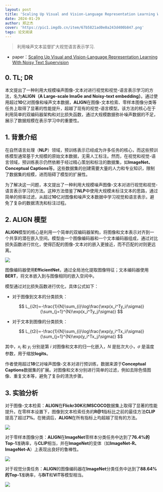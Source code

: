 ```yaml
---
layout: post
title: 'Scaling Up Visual and Vision-Language Representation Learning With Noisy Text Supervision'
date: 2024-01-29
author: 郑之杰
cover: 'https://pic1.imgdb.cn/item/67b5821ad0e0a243d400b847.png'
tags: 论文阅读
---
```


> 利用噪声文本监督扩大视觉语言表示学习.

- paper：[Scaling Up Visual and Vision-Language Representation Learning With Noisy Text Supervision](https://arxiv.org/abs/2102.05918)

## 0. TL; DR

本文提出了一种利用大规模噪声图像-文本对进行视觉和视觉-语言表示学习的方法，名为**ALIGN（A Large-scale ImaGe and Noisy-text embedding）**。通过使用超过**10**亿对图像和噪声文本数据，**ALIGN**在图像-文本检索、零样本图像分类等任务上取得了显著的性能提升，超越了现有的视觉-语言模型。该方法的核心在于利用简单的双编码器架构和对比损失函数，通过大规模数据弥补噪声数据的不足，展示了数据规模在表示学习中的重要性。

## 1. 背景介绍

在自然语言处理（**NLP**）领域，预训练表示已经成为许多任务的核心，而这些预训练模型通常基于大规模的原始文本数据，无需人工标注。然而，在视觉和视觉-语言领域，预训练表示仍然依赖于经过精心策划和标注的数据集，如**ImageNet、Conceptual Captions**等。这些数据集的创建需要大量的人力和专业知识，限制了数据集的规模，进而阻碍了模型的扩展性。

为了解决这一问题，本文提出了一种利用大规模噪声图像-文本对进行视觉和视觉-语言表示学习的方法。这种方法借鉴了**NLP**中使用大规模未标注文本的思路，通过简单的频率过滤，从超过**10**亿对图像和噪声文本数据中学习视觉和语言表示，避免了复杂的数据清洗和标注过程。

## 2. ALIGN 模型

**ALIGN**模型的核心是利用一个简单的双编码器架构，将图像和文本表示对齐到一个共享的潜在嵌入空间。模型由一个图像编码器和一个文本编码器组成，通过对比损失函数进行优化，使得匹配的图像-文本对的嵌入更接近，而不匹配的对则更远离。

![](https://pic1.imgdb.cn/item/67b5837bd0e0a243d400b8cf.png)

图像编码器使用**EfficientNet**，通过全局池化提取图像特征；文本编码器使用**BERT**，将文本嵌入到与图像相同的嵌入空间中。

模型通过对比损失函数进行优化，具体公式如下：
- 对于图像到文本的分类损失：

$$
L_{i2t}=-\frac{1}{N}\sum_{i}\log\frac{\exp(x_i^Ty_i/\sigma)}{\sum_{j=1}^{N}\exp(x_i^Ty_j/\sigma)}
$$

- 对于文本到图像的分类损失：

$$
L_{t2i}=-\frac{1}{N}\sum_{i}\log\frac{\exp(y_i^Tx_i/\sigma)}{\sum_{j=1}^{N}\exp(y_i^Tx_j/\sigma)}
$$

其中，$x_i$ 和 $y_i$ 分别是第 $i$ 对图像和文本的归一化嵌入，$N$ 是批次大小，$σ$ 是温度参数，用于缩放**logits**。

作者使用超过**18**亿对噪声图像-文本对进行预训练，数据来源于**Conceptual Captions**数据集的扩展。对图像和文本分别进行简单的过滤，例如去除色情图像、重复文本等，避免了复杂的清洗步骤。


## 3. 实验分析

对于图像-文本检索：**ALIGN**在**Flickr30K**和**MSCOCO**数据集上取得了显著的性能提升。在零样本设置下，图像到文本检索任务的**R@1**指标比之前的最佳方法**CLIP**提高了超过**7%**。在微调后，**ALIGN**在所有指标上均超越了现有的方法。

![](https://pic1.imgdb.cn/item/67b58486d0e0a243d400b92b.png)

对于零样本图像分类：**ALIGN**在**ImageNet**零样本分类任务中达到了**76.4%**的**Top-1**准确率，与**CLIP**相当，并在**ImageNet**的变体（如**ImageNet-R、ImageNet-A**）上表现出良好的鲁棒性。

![](https://pic1.imgdb.cn/item/67b5850ed0e0a243d400b95f.png)

对于视觉分类任务：**ALIGN**的图像编码器在**ImageNet**分类任务中达到了**88.64%**的**Top-1**准确率，与**BiT**和**ViT**等模型相当。

![](https://pic1.imgdb.cn/item/67b5852ad0e0a243d400b965.png)

